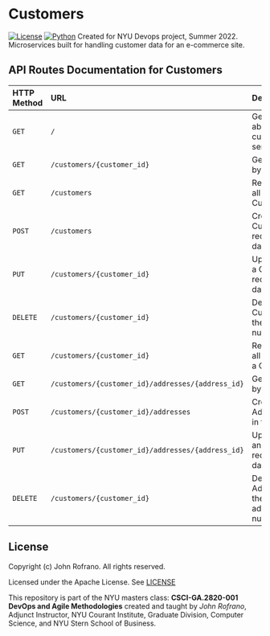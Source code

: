 # Customers
[![License](https://img.shields.io/badge/License-Apache_2.0-blue.svg)](https://opensource.org/licenses/Apache-2.0)
[![Python](https://img.shields.io/badge/Language-Python-blue.svg)](https://python.org/)
Created for NYU Devops project, Summer 2022. Microservices built for handling customer data for an e-commerce site.

## API Routes Documentation for Customers

| HTTP Method | URL | Description | Return
| :--- | :--- | :--- | :--- |
|`GET` | `/` | Get information about the customer service  | Json
| `GET` | `/customers/{customer_id}` | Get customer by Customer_ID | CustomerModel Object
| `GET` | `/customers` | Returns a list of all the Customers | CustomerModel Object
| `POST` | `/customers` | Creates a new Customer record in the database | CustomerModel Object
| `PUT` | `/customers/{customer_id}` | Updates/Modify a Customer record in the database | CustomerModel Object
| `DELETE` | `/customers/{customer_id}` | Delete the Customer with the given id number | 204 Status Code
|`GET` | `/customers/{customer_id}` | Returns a list of all Addresses of a Customer | Address Object
|`GET` | `/customers/{customer_id}/addresses/{address_id}` | Get an Address by address_id | Customer Object
|`POST` | `/customers/{customer_id}/addresses` | Creates a new Address record in the database | Address Object
|`PUT` | `/customers/{customer_id}/addresses/{address_id}` | Updates/Modify an Address record in the database | AddressModel Object
|`DELETE` | `/customers/{customer_id}` | Delete the Address with the given address_id number | 204 Status Code

## License

Copyright (c) John Rofrano. All rights reserved.

Licensed under the Apache License. See [LICENSE](LICENSE)

This repository is part of the NYU masters class: **CSCI-GA.2820-001 DevOps and Agile Methodologies** created and taught by *John Rofrano*, Adjunct Instructor, NYU Courant Institute, Graduate Division, Computer Science, and NYU Stern School of Business.
